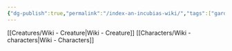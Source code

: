 ```yaml
---
{"dg-publish":true,"permalink":"/index-an-incubias-wiki/","tags":["gardenEntry"]}
---
```


[[Creatures/Wiki - Creature\|Wiki - Creature]]
[[Characters/Wiki - characters\|Wiki - Characters]]